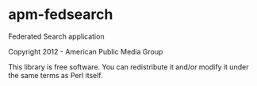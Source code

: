apm-fedsearch
=============

Federated Search application

Copyright 2012 - American Public Media Group

This library is free software. You can redistribute it and/or modify
it under the same terms as Perl itself.
